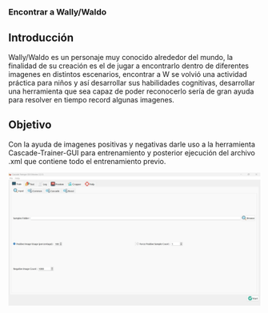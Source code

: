 ### Encontrar a Wally/Waldo

## Introducción
Wally/Waldo es un personaje muy conocido alrededor del mundo, la finalidad de su creación es el de jugar a encontrarlo dentro de diferentes imagenes en distintos escenarios, encontrar a W se volvió una actividad práctica para niños y así desarrollar sus habilidades cognitivas, desarrollar una herramienta que sea capaz de poder reconocerlo sería de gran ayuda para resolver en tiempo record algunas imagenes.

## Objetivo
Con la ayuda de imagenes positivas y negativas darle uso a la herramienta Cascade-Trainer-GUI para entrenamiento y posterior ejecución del archivo .xml que contiene todo el entrenamiento previo.

![Descripción de la imagen](/reportes/cascade.jpeg)
